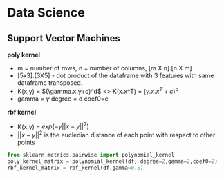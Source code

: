# Data Science


## Support Vector Machines
**poly kernel**<br>
- m = number of rows, n = number of columns, [m X n].[n X m]<br>
- [5x3].[3X5] - dot product of the dataframe with 3 features with same dataframe transposed.<br>
- K(x,y) = $(\gamma.x.y+c)^d\$ <> K(x.x^T) = $(\gamma.x.x^T+c)^d$<br>
- gamma = $\gamma$ degree = d  coef0=c<br>

**rbf kernel**<br>
- K(x,y) = $exp(-\gamma||x-y||^2)$
- $||x-y||^2$ is the eucledian distance of each point with respect to other points

```python
from sklearn.metrics.pairwise import polynomial_kernel
poly_kernel_matrix = polynomial_kernel(df, degree=2,gamma=2,coef0=2)
rbf_kernel_matrix = rbf_kernel(df,gamma=0.5)
```
